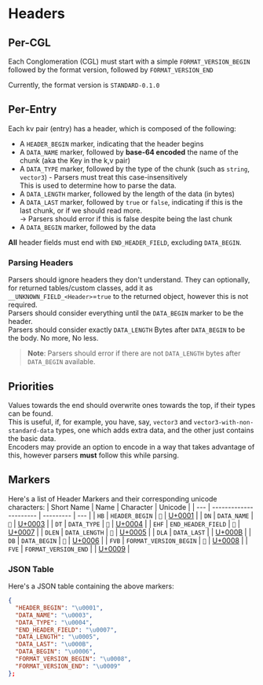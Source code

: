 # Headers

## Per-CGL

Each Conglomeration (CGL) must start with a simple `FORMAT_VERSION_BEGIN` followed by the format version, followed by `FORMAT_VERSION_END`

Currently, the format version is `STANDARD-0.1.0`

## Per-Entry

Each kv pair (entry) has a header, which is composed of the following:

- A `HEADER_BEGIN` marker, indicating that the header begins
- A `DATA_NAME` marker, followed by **base-64 encoded** the name of the chunk (aka the Key in the k,v pair)
- A `DATA_TYPE` marker, followed by the type of the chunk (such as `string`, `vector3`) - Parsers must treat this case-insensitively<br/>This is used to determine how to parse the data.
- A `DATA_LENGTH` marker, followed by the length of the data (in bytes)
- A `DATA_LAST` marker, followed by `true` or `false`, indicating if this is the last chunk, or if we should read more.<br/>-> Parsers should error if this is false despite being the last chunk
- A `DATA_BEGIN` marker, followed by the data

**All** header fields must end with `END_HEADER_FIELD`, excluding `DATA_BEGIN`.

### Parsing Headers

Parsers should ignore headers they don't understand. They can optionally, for returned tables/custom classes, add it as `__UNKNOWN_FIELD_<Header>`=`true` to the returned object, however this is not required.<br/>
Parsers should consider everything until the `DATA_BEGIN` marker to be the header.<br/>
Parsers should consider exactly `DATA_LENGTH` Bytes after `DATA_BEGIN` to be the body. No more, No less.

> **Note**: Parsers should error if there are not `DATA_LENGTH` bytes after `DATA_BEGIN` available.

## Priorities

Values towards the end should overwrite ones towards the top, if their types can be found.<br/>
This is useful, if, for example, you have, say, `vector3` and `vector3-with-non-standard-data` types, one which adds extra data, and the other just contains the basic data.<br/>
Encoders may provide an option to encode in a way that takes advantage of this, however parsers **must** follow this while parsing.

## Markers

Here's a list of Header Markers and their corresponding unicode characters:
| Short Name | Name | Character | Unicode |
| --- | ---------------------- | --------- | --- |
| `HB` | `HEADER_BEGIN` | `` | [U+0001](https://unicode-table.com/en/0001/) |
| `DN` <!-- no, not Deez Nuts --> | `DATA_NAME` | `` | [U+0003](https://unicode-table.com/en/0003/) |
| `DT` | `DATA_TYPE` | `` | [U+0004](https://unicode-table.com/en/0004/) |
| `EHF` | `END_HEADER_FIELD` | `` | [U+0007](https://unicode-table.com/en/0007/) |
| `DLEN` | `DATA_LENGTH` | `` | [U+0005](https://unicode-table.com/en/0005/) |
| `DLA` | `DATA_LAST` | | [U+000B](https://unicode-table.com/en/000B/) |
| `DB` <!-- Deutsche Bahn, now in a data standard --> | `DATA_BEGIN` | `` | [U+0006](https://unicode-table.com/en/0006/) |
| `FVB` | `FORMAT_VERSION_BEGIN` | `` | [U+0008](https://unicode-table.com/en/0008/) |
| `FVE` | `FORMAT_VERSION_END` | | [U+0009](https://unicode-table.com/en/0009/) |

### JSON Table

Here's a JSON table containing the above markers:

```json
{
  "HEADER_BEGIN": "\u0001",
  "DATA_NAME": "\u0003",
  "DATA_TYPE": "\u0004",
  "END_HEADER_FIELD": "\u0007",
  "DATA_LENGTH": "\u0005",
  "DATA_LAST": "\u000B",
  "DATA_BEGIN": "\u0006",
  "FORMAT_VERSION_BEGIN": "\u0008",
  "FORMAT_VERSION_END": "\u0009"
};
```
